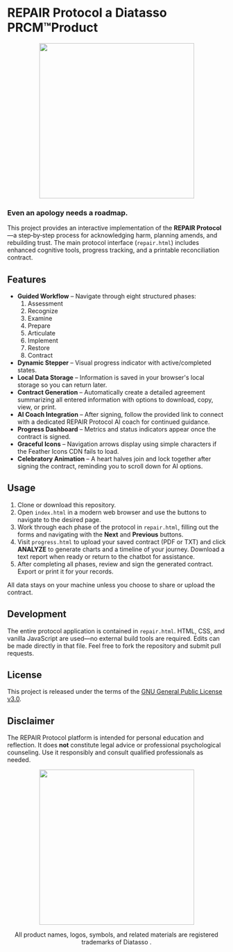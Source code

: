 # REPAIR Protocol a Diatasso PRCM™️Product


<p align="center">
  <img width="357"src="https://github.com/user-attachments/assets/adecb3af-1818-4cd3-ada6-4f125a4a8a8d">
</p>

### Even an apology needs a roadmap.

This project provides an interactive implementation of the **REPAIR Protocol**—a step‑by‑step process for acknowledging harm, planning amends, and rebuilding trust. The main protocol interface (`repair.html`) includes enhanced cognitive tools, progress tracking, and a printable reconciliation contract.

## Features

- **Guided Workflow** – Navigate through eight structured phases:
  1. Assessment
  2. Recognize
  3. Examine
  4. Prepare
  5. Articulate
  6. Implement
  7. Restore
  8. Contract
- **Dynamic Stepper** – Visual progress indicator with active/completed states.
- **Local Data Storage** – Information is saved in your browser's local storage so you can return later.
- **Contract Generation** – Automatically create a detailed agreement summarizing all entered information with options to download, copy, view, or print.
- **AI Coach Integration** – After signing, follow the provided link to connect with a dedicated REPAIR Protocol AI coach for continued guidance.
- **Progress Dashboard** – Metrics and status indicators appear once the contract is signed.
- **Graceful Icons** – Navigation arrows display using simple characters if the Feather Icons CDN fails to load.
- **Celebratory Animation** – A heart halves join and lock together after signing the contract, reminding you to scroll down for AI options.

## Usage

1. Clone or download this repository.
2. Open `index.html` in a modern web browser and use the buttons to navigate to the desired page.
3. Work through each phase of the protocol in `repair.html`, filling out the forms and navigating with the **Next** and **Previous** buttons.
4. Visit `progress.html` to upload your saved contract (PDF or TXT) and click **ANALYZE** to generate charts and a timeline of your journey. Download a text report when ready or return to the chatbot for assistance.
5. After completing all phases, review and sign the generated contract. Export or print it for your records.

All data stays on your machine unless you choose to share or upload the contract.

## Development

The entire protocol application is contained in `repair.html`. HTML, CSS, and vanilla JavaScript are used—no external build tools are required. Edits can be made directly in that file. Feel free to fork the repository and submit pull requests.

## License

This project is released under the terms of the [GNU General Public License v3.0](LICENSE).

## Disclaimer

The REPAIR Protocol platform is intended for personal education and reflection. It does **not** constitute legal advice or professional psychological counseling. Use it responsibly and consult qualified professionals as needed.


<p align="center">
  <img width="357"src="https://github.com/user-attachments/assets/0bdb61c2-fc8c-422a-a991-ef42454f2b1c">
</p>

<p align="center">
  All product names, logos, symbols, and related materials are registered trademarks of Diatasso .
</p>
